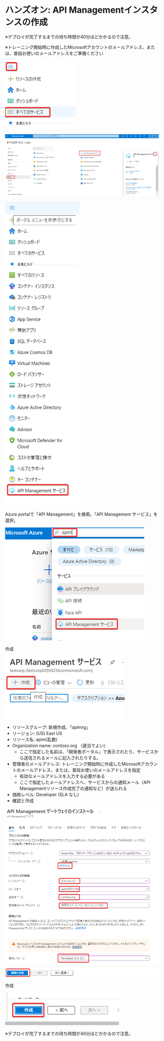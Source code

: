 # ハンズオン: API Managementインスタンスの作成

※デプロイが完了するまでの待ち時間が40分ほどかかるので注意。

※トレーニング開始時に作成したMicrosoftアカウントのメールアドレス、または、普段お使いのメールアドレスをご準備ください

![](images/ss-2022-04-08-08-33-48.png)

![](images/ss-2022-04-08-08-33-20.png)

![](images/ss-2022-04-08-08-34-14.png)

Azure portalで「API Management」を検索。「API Management サービス」を選択。

![](images/ss-2022-04-07-11-30-51.png)

作成

![](images/ss-2022-04-07-11-31-24.png)

- リソースグループ: 新規作成、「apimrg」
- リージョン: (US) East US
- リソース名: apim(乱数)
- Organization name: contoso.org （適当でよい）
  - ここで指定した名前は、「開発者ポータル」で表示されたり、サービスから送信されるメールに記入されたりする。
- 管理者のメールアドレス: トレーニング開始時に作成したMicrosoftアカウントのメールアドレス、または、普段お使いのメールアドレスを指定
  - 有効なメールアドレスを入力する必要がある
  - ここで指定したメールアドレスへ、サービスからの通知メール（API Managementリソース作成完了の通知など）が送られる
- 価格レベル: Developer (SLA なし)
- 確認と作成

![](images/ss-2022-04-07-11-34-17.png)

作成

![](images/ss-2022-04-07-11-37-48.png)

※デプロイが完了するまでの待ち時間が40分ほどかかるので注意。
